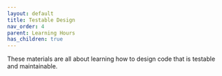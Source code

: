```yaml
---
layout: default
title: Testable Design
nav_order: 4
parent: Learning Hours
has_children: true
---
```


These materials are all about learning how to design code that is testable and maintainable. 

